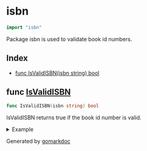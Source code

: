 <!-- Code generated by gomarkdoc. DO NOT EDIT -->

# isbn

```go
import "isbn"
```

Package isbn is used to validate book id numbers\.

## Index

- [func IsValidISBN(isbn string) bool](<#func-isvalidisbn>)


## func [IsValidISBN](<https://github.com/vpayno/exercism-workspace/blob/main/go/isbn-verifier/isbn_verifier.go#L11>)

```go
func IsValidISBN(isbn string) bool
```

IsValidISBN returns true if the book id number is valid\.

<details><summary>Example</summary>
<p>

```go
{
	fmt.Println(IsValidISBN("3-598-21508-8"))
	fmt.Println(IsValidISBN("3-598-21508-9"))
	fmt.Println(IsValidISBN("3-598-21507-X"))

}
```

#### Output

```
true
false
true
```

</p>
</details>



Generated by [gomarkdoc](<https://github.com/princjef/gomarkdoc>)
